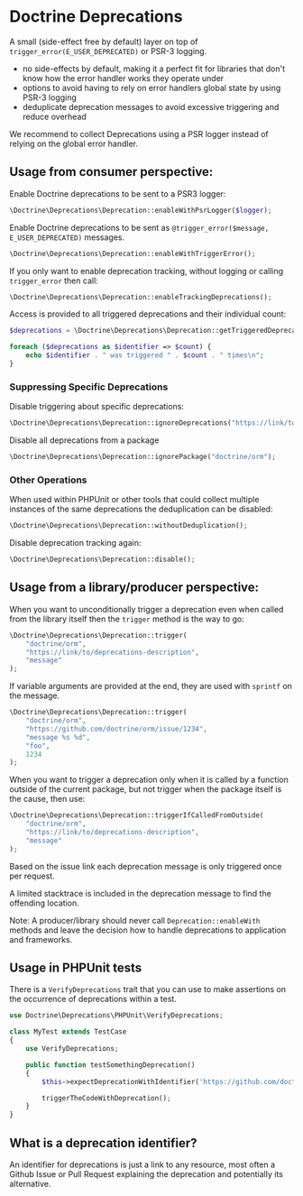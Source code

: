 # Doctrine Deprecations

A small (side-effect free by default) layer on top of
`trigger_error(E_USER_DEPRECATED)` or PSR-3 logging.

- no side-effects by default, making it a perfect fit for libraries that don't know how the error handler works they operate under
- options to avoid having to rely on error handlers global state by using PSR-3 logging
- deduplicate deprecation messages to avoid excessive triggering and reduce overhead

We recommend to collect Deprecations using a PSR logger instead of relying on
the global error handler.

## Usage from consumer perspective:

Enable Doctrine deprecations to be sent to a PSR3 logger:

```php
\Doctrine\Deprecations\Deprecation::enableWithPsrLogger($logger);
```

Enable Doctrine deprecations to be sent as `@trigger_error($message, E_USER_DEPRECATED)`
messages.

```php
\Doctrine\Deprecations\Deprecation::enableWithTriggerError();
```

If you only want to enable deprecation tracking, without logging or calling `trigger_error` then call:

```php
\Doctrine\Deprecations\Deprecation::enableTrackingDeprecations();
```

Access is provided to all triggered deprecations and their individual count:

```php
$deprecations = \Doctrine\Deprecations\Deprecation::getTriggeredDeprecations();

foreach ($deprecations as $identifier => $count) {
    echo $identifier . " was triggered " . $count . " times\n";
}
```

### Suppressing Specific Deprecations

Disable triggering about specific deprecations:

```php
\Doctrine\Deprecations\Deprecation::ignoreDeprecations("https://link/to/deprecations-description-identifier");
```

Disable all deprecations from a package

```php
\Doctrine\Deprecations\Deprecation::ignorePackage("doctrine/orm");
```

### Other Operations

When used within PHPUnit or other tools that could collect multiple instances of the same deprecations
the deduplication can be disabled:

```php
\Doctrine\Deprecations\Deprecation::withoutDeduplication();
```

Disable deprecation tracking again:

```php
\Doctrine\Deprecations\Deprecation::disable();
```

## Usage from a library/producer perspective:

When you want to unconditionally trigger a deprecation even when called
from the library itself then the `trigger` method is the way to go:

```php
\Doctrine\Deprecations\Deprecation::trigger(
    "doctrine/orm",
    "https://link/to/deprecations-description",
    "message"
);
```

If variable arguments are provided at the end, they are used with `sprintf` on
the message.

```php
\Doctrine\Deprecations\Deprecation::trigger(
    "doctrine/orm",
    "https://github.com/doctrine/orm/issue/1234",
    "message %s %d",
    "foo",
    1234
);
```

When you want to trigger a deprecation only when it is called by a function
outside of the current package, but not trigger when the package itself is the cause,
then use:

```php
\Doctrine\Deprecations\Deprecation::triggerIfCalledFromOutside(
    "doctrine/orm",
    "https://link/to/deprecations-description",
    "message"
);
```

Based on the issue link each deprecation message is only triggered once per
request.

A limited stacktrace is included in the deprecation message to find the
offending location.

Note: A producer/library should never call `Deprecation::enableWith` methods
and leave the decision how to handle deprecations to application and
frameworks.

## Usage in PHPUnit tests

There is a `VerifyDeprecations` trait that you can use to make assertions on
the occurrence of deprecations within a test.

```php
use Doctrine\Deprecations\PHPUnit\VerifyDeprecations;

class MyTest extends TestCase
{
    use VerifyDeprecations;

    public function testSomethingDeprecation()
    {
        $this->expectDeprecationWithIdentifier('https://github.com/doctrine/orm/issue/1234');

        triggerTheCodeWithDeprecation();
    }
}
```

## What is a deprecation identifier?

An identifier for deprecations is just a link to any resource, most often a
Github Issue or Pull Request explaining the deprecation and potentially its
alternative.
